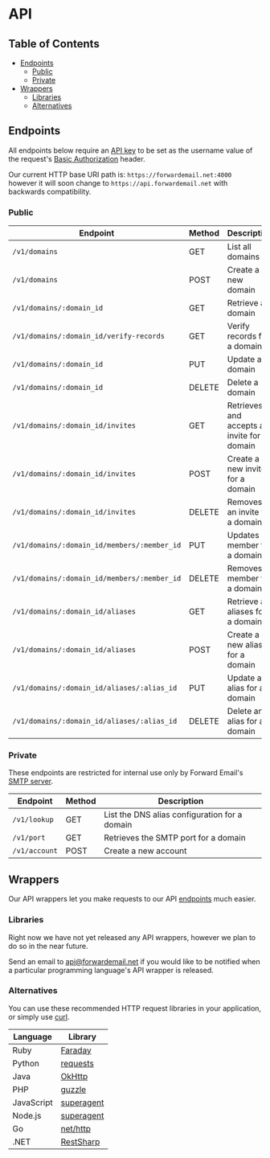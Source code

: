# API


## Table of Contents

* [Endpoints](#endpoints)
  * [Public](#public)
  * [Private](#private)
* [Wrappers](#wrappers)
  * [Libraries](#libraries)
  * [Alternatives](#alternatives)


## Endpoints

All endpoints below require an [API key](https://forwardemail.net/my-account/security) to be set as the username value of the request's [Basic Authorization](https://en.wikipedia.org/wiki/Basic_access_authentication) header.

Our current HTTP base URI path is: `https://forwardemail.net:4000` however it will soon change to `https://api.forwardemail.net` with backwards compatibility.

### Public

| Endpoint                                    | Method | Description                                  |
| ------------------------------------------- | ------ | -------------------------------------------- |
| `/v1/domains`                               | GET    | List all domains                             |
| `/v1/domains`                               | POST   | Create a new domain                          |
| `/v1/domains/:domain_id`                    | GET    | Retrieve a domain                            |
| `/v1/domains/:domain_id/verify-records`     | GET    | Verify records for a domain                  |
| `/v1/domains/:domain_id`                    | PUT    | Update a domain                              |
| `/v1/domains/:domain_id`                    | DELETE | Delete a domain                              |
| `/v1/domains/:domain_id/invites`            | GET    | Retrieves and accepts an invite for a domain |
| `/v1/domains/:domain_id/invites`            | POST   | Create a new invite for a domain             |
| `/v1/domains/:domain_id/invites`            | DELETE | Removes an invite for a domain               |
| `/v1/domains/:domain_id/members/:member_id` | PUT    | Updates a member for a domain                |
| `/v1/domains/:domain_id/members/:member_id` | DELETE | Removes a member for a domain                |
| `/v1/domains/:domain_id/aliases`            | GET    | Retrieve all aliases for a domain            |
| `/v1/domains/:domain_id/aliases`            | POST   | Create a new alias for a domain              |
| `/v1/domains/:domain_id/aliases/:alias_id`  | PUT    | Update an alias for a domain                 |
| `/v1/domains/:domain_id/aliases/:alias_id`  | DELETE | Delete an alias for a domain                 |

### Private

These endpoints are restricted for internal use only by Forward Email's [SMTP server](https://github.com/forwardemail/free-email-forwarding).

| Endpoint      | Method | Description                                   |
| ------------- | ------ | --------------------------------------------- |
| `/v1/lookup`  | GET    | List the DNS alias configuration for a domain |
| `/v1/port`    | GET    | Retrieves the SMTP port for a domain          |
| `/v1/account` | POST   | Create a new account                          |


## Wrappers

Our API wrappers let you make requests to our API [endpoints](#endpoints) much easier.

### Libraries

Right now we have not yet released any API wrappers, however we plan to do so in the near future.

Send an email to [api@forwardemail.net](mailto:api@forwardemail.net) if you would like to be notified when a particular programming language's API wrapper is released.

### Alternatives

You can use these recommended HTTP request libraries in your application, or simply use [curl](https://stackoverflow.com/a/27442239/3586413).

| Language   | Library                                                 |
| ---------- | ------------------------------------------------------- |
| Ruby       | [Faraday](https://github.com/lostisland/faraday)        |
| Python     | [requests](https://github.com/psf/requests)             |
| Java       | [OkHttp](https://github.com/square/okhttp/)             |
| PHP        | [guzzle](https://github.com/guzzle/guzzle)              |
| JavaScript | [superagent](https://github.com/visionmedia/superagent) |
| Node.js    | [superagent](https://github.com/visionmedia/superagent) |
| Go         | [net/http](https://golang.org/pkg/net/http/)            |
| .NET       | [RestSharp](https://github.com/restsharp/RestSharp)     |
